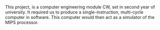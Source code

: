 This project, is a computer engineering module CW, set in second year of university. It required us to produce a 
single-instruction, multi-cycle computer in software. This computer would then act as a simulator of the MIPS 
processor. 
